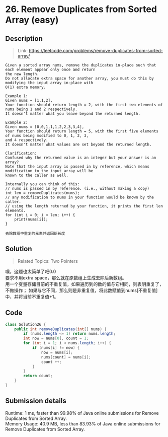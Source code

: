 # 26. Remove Duplicates from Sorted Array (easy)

## Description

> Link: https://leetcode.com/problems/remove-duplicates-from-sorted-array/

```
Given a sorted array nums, remove the duplicates in-place such that each element appear only once and return 
the new length.
Do not allocate extra space for another array, you must do this by modifying the input array in-place with 
O(1) extra memory.

Example 1:
Given nums = [1,1,2],
Your function should return length = 2, with the first two elements of nums being 1 and 2 respectively.
It doesn't matter what you leave beyond the returned length.

Example 2:
Given nums = [0,0,1,1,1,2,2,3,3,4],
Your function should return length = 5, with the first five elements of nums being modified to 0, 1, 2, 3, 
and 4 respectively.
It doesn't matter what values are set beyond the returned length.

Clarification:
Confused why the returned value is an integer but your answer is an array?
Note that the input array is passed in by reference, which means modification to the input array will be 
known to the caller as well.

Internally you can think of this:
// nums is passed in by reference. (i.e., without making a copy)
int len = removeDuplicates(nums);
// any modification to nums in your function would be known by the caller.
// using the length returned by your function, it prints the first len elements.
for (int i = 0; i < len; i++) {
    print(nums[i]);
}

去除数组中重复的元素并返回新长度

```


## Solution

> Related Topics: Two Pointers

噢，这题也太简单了吧0.0<br>
要求不用extra space，那么就在原数组上生成去除后新数组。<br>
用一个变量存储目前的不重复值，如果遍历到的数的值与它相同，则表明重复了，不做操作；
如果与它不同，那么则是非重复值，将此数赋值到nums[不重复值]中，并将当前不重复值+1。


## Code

```java
class Solution26 {
    public int removeDuplicates(int[] nums) {
        if (nums.length <= 1) return nums.length;
        int now = nums[0], count = 1;
        for (int i = 1; i < nums.length; i++) {
            if (nums[i] != now) {
                now = nums[i];
                nums[count] = nums[i];
                count ++;
            }            
        }
        return count;
    }
}
```


## Submission details
Runtime: 1 ms, faster than 99.98% of Java online submissions for Remove Duplicates from Sorted Array.<br>
Memory Usage: 40.9 MB, less than 83.93% of Java online submissions for Remove Duplicates from Sorted Array.
